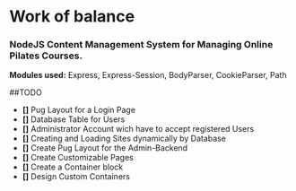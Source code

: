 # Work of balance

### NodeJS Content Management System for Managing Online Pilates Courses.

**Modules used:**
Express, Express-Session, BodyParser, CookieParser, Path

##TODO
- **[]** Pug Layout for a Login Page
- **[]** Database Table for Users
- **[]** Administrator Account wich have to accept registered Users
- **[]** Creating and Loading Sites dynamically by Database
- **[]** Create Pug Layout for the Admin-Backend
- **[]** Create Customizable Pages
- **[]** Create a Container block
- **[]** Design Custom Containers